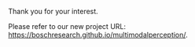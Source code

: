 Thank you for your interest.

Please refer to our new project URL: https://boschresearch.github.io/multimodalperception/.
